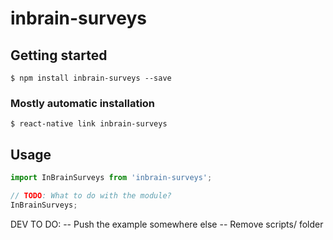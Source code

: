 # inbrain-surveys

## Getting started

`$ npm install inbrain-surveys --save`

### Mostly automatic installation

`$ react-native link inbrain-surveys`

## Usage
```javascript
import InBrainSurveys from 'inbrain-surveys';

// TODO: What to do with the module?
InBrainSurveys;
```


DEV TO DO:
-- Push the example somewhere else
-- Remove scripts/ folder
